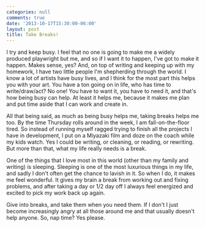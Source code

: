 ```yaml
---
categories: null
comments: true
date: '2013-10-17T15:30:00-06:00'
layout: post
title: Take Breaks!
---
```


I try and keep busy. I feel that no one is going to make me a widely produced playwright but me, and so if I want it to happen, I've got to make it happen. Makes sense, yes? And, on top of writing and keeping up with my homework, I have two little people I'm shepherding through the world. I know a lot of artists have busy lives, and I think for the most part this helps you with your art. You have a ton going on in life, who has time to write/draw/act? No one! You have to want it, you have to need it, and that's how being busy can help. At least it helps me, because it makes me plan and put time aside that I can work and create in.

All that being said, as much as being busy helps me, taking breaks helps me too. By the time Thursday rolls around in the week, I am fall-on-the-floor tired. So instead of running myself ragged trying to finish all the projects I have in development, I put on a Miyazaki film and doze on the coach while my kids watch. Yes I could be writing, or cleaning, or reading, or rewriting. But more than that, what my life really needs is a break. 

One of the things that I love most in this world (other than my family and writing) is sleeping. Sleeping is one of the most luxurious things in my life, and sadly I don't often get the chance to lavish in it. So when I do, it makes me feel wonderful. It gives my brain a break from working out and fixing problems, and after taking a day or 1/2 day off I always feel energized and excited to pick my work back up again.

Give into breaks, and take them when you need them. If I don't I just become increasingly angry at all those around me and that usually doesn't help anyone. So, nap time? Yes please.